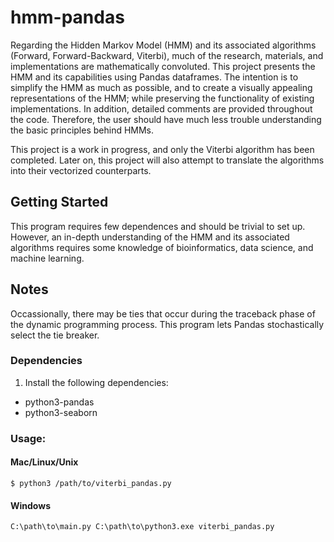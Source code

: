 # hmm-pandas
Regarding the Hidden Markov Model (HMM) and its associated algorithms (Forward, Forward-Backward, Viterbi), much of the research, materials, and implementations are mathematically convoluted.  This project presents the HMM and its capabilities using Pandas dataframes.  The intention is to simplify the HMM as much as possible, and to create a visually appealing representations of the HMM; while preserving the functionality of existing implementations.  In addition, detailed comments are provided throughout the code.  Therefore, the user should have much less trouble understanding the basic principles behind HMMs.

This project is a work in progress, and only the Viterbi algorithm has been completed.  Later on, this project will also attempt to translate the algorithms into their vectorized counterparts.

## Getting Started
This program requires few dependences and should be trivial to set up.  However, an in-depth understanding of the HMM and its associated algorithms requires some knowledge of bioinformatics, data science, and machine learning.

## Notes
Occassionally, there may be ties that occur during the traceback phase of the dynamic programming process.  This program lets Pandas stochastically select the tie breaker.

### Dependencies
1. Install the following dependencies:
* python3-pandas
* python3-seaborn

### Usage:
#### Mac/Linux/Unix
```
$ python3 /path/to/viterbi_pandas.py
```
#### Windows
```
C:\path\to\main.py C:\path\to\python3.exe viterbi_pandas.py
```
